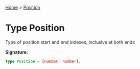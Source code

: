[Home](../index.md) &gt; [Position](./position.md)

# Type Position

Type of position start and end indexes, inclusive at both ends

<b>Signature:</b>

```typescript
type Position = [number, number];
```
